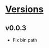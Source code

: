 # [Versions](https://github.com/Tracktor/eslint-config-react-tracktor/releases)

## v0.0.3
- Fix bin path
